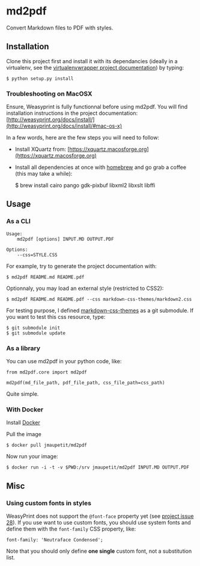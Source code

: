 # md2pdf

Convert Markdown files to PDF with styles.

## Installation

Clone this project first and install it with its dependancies (ideally in a virtualenv, see the [virtualenvwrapper project documentation](http://virtualenvwrapper.readthedocs.org/en/latest/index.html)) by typing:

    $ python setup.py install

### Troubleshooting on MacOSX

Ensure, Weasyprint is fully functionnal before using md2pdf. You will find installation instructions in the project documentation: [http://weasyprint.org/docs/install/](http://weasyprint.org/docs/install/#mac-os-x)

In a few words, here are the few steps you will need to follow:

* Install XQuartz from: [https://xquartz.macosforge.org](https://xquartz.macosforge.org)
* Install all dependencies at once with [homebrew](http://mxcl.github.io/homebrew/) and go grab a coffee (this may take a while):

    $ brew install cairo pango gdk-pixbuf libxml2 libxslt libffi

## Usage

### As a CLI

    Usage: 
        md2pdf [options] INPUT.MD OUTPUT.PDF

    Options:
        --css=STYLE.CSS

For example, try to generate the project documentation with:

    $ md2pdf README.md README.pdf

Optionnaly, you may load an external style (restricted to CSS2):

    $ md2pdf README.md README.pdf --css markdown-css-themes/markdown2.css

For testing purpose, I defined [markdown-css-themes](https://github.com/jasonm23/markdown-css-themes) as a  git submodule. If you want to test this css resource, type:

    $ git submodule init
    $ git submodule update

### As a library

You can use md2pdf in your python code, like:

    from md2pdf.core import md2pdf
    
    md2pdf(md_file_path, pdf_file_path, css_file_path=css_path)

Quite simple.

### With Docker

Install [Docker](https://www.docker.com/)

Pull the image

    $ docker pull jmaupetit/md2pdf

Now run your image:

    $ docker run -i -t -v $PWD:/srv jmaupetit/md2pdf INPUT.MD OUTPUT.PDF

## Misc

### Using custom fonts in styles

WeasyPrint does not support the `@font-face` property yet (see [project issue 28](https://github.com/Kozea/WeasyPrint/issues/28)). If you use want to use custom fonts, you should use system fonts and define them with the `font-family` CSS property, like:
    
    font-family: 'Neutraface Condensed';

Note that you should only define **one single** custom font, not a substitution list.

